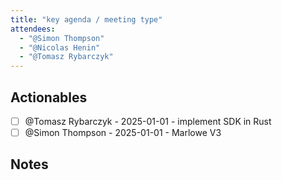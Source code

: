```yaml
---
title: "key agenda / meeting type"
attendees:
  - "@Simon Thompson"
  - "@Nicolas Henin"
  - "@Tomasz Rybarczyk"
---
```


## Actionables

<!-- || - [ ] {{OWNER}} - {{DEADLINE}} - {{DESCRIPTION}} -->

- [ ] @Tomasz Rybarczyk - 2025-01-01 - implement SDK in Rust
- [ ] @Simon Thompson - 2025-01-01 - Marlowe V3

## Notes
